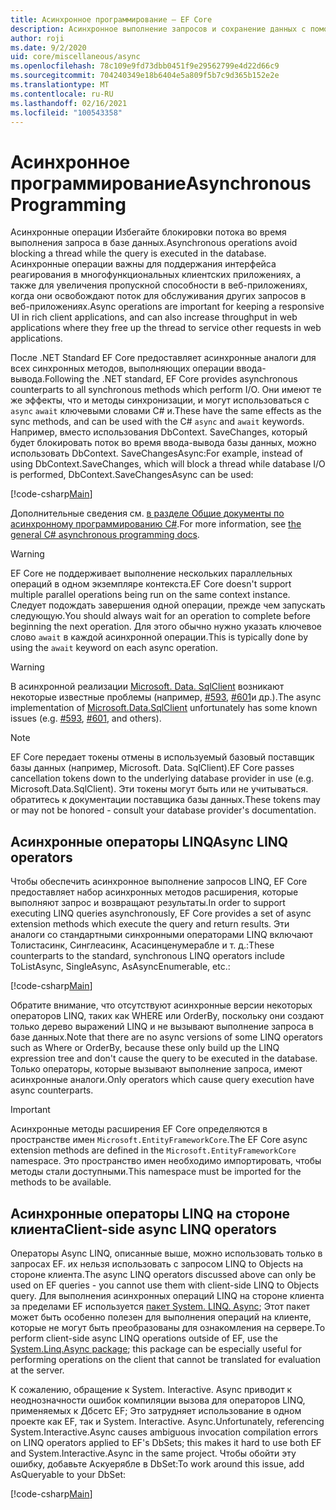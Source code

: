 ```yaml
---
title: Асинхронное программирование — EF Core
description: Асинхронное выполнение запросов и сохранение данных с помощью Entity Framework Core
author: roji
ms.date: 9/2/2020
uid: core/miscellaneous/async
ms.openlocfilehash: 78c109e9fd73dbb0451f9e29562799e4d22d66c9
ms.sourcegitcommit: 704240349e18b6404e5a809f5b7c9d365b152e2e
ms.translationtype: MT
ms.contentlocale: ru-RU
ms.lasthandoff: 02/16/2021
ms.locfileid: "100543358"
---
```

# <a name="asynchronous-programming"></a><span data-ttu-id="348d4-103">Асинхронное программирование</span><span class="sxs-lookup"><span data-stu-id="348d4-103">Asynchronous Programming</span></span>

<span data-ttu-id="348d4-104">Асинхронные операции Избегайте блокировки потока во время выполнения запроса в базе данных.</span><span class="sxs-lookup"><span data-stu-id="348d4-104">Asynchronous operations avoid blocking a thread while the query is executed in the database.</span></span> <span data-ttu-id="348d4-105">Асинхронные операции важны для поддержания интерфейса реагирования в многофункциональных клиентских приложениях, а также для увеличения пропускной способности в веб-приложениях, когда они освобождают поток для обслуживания других запросов в веб-приложениях.</span><span class="sxs-lookup"><span data-stu-id="348d4-105">Async operations are important for keeping a responsive UI in rich client applications, and can also increase throughput in web applications where they free up the thread to service other requests in web applications.</span></span>

<span data-ttu-id="348d4-106">После .NET Standard EF Core предоставляет асинхронные аналоги для всех синхронных методов, выполняющих операции ввода-вывода.</span><span class="sxs-lookup"><span data-stu-id="348d4-106">Following the .NET standard, EF Core provides asynchronous counterparts to all synchronous methods which perform I/O.</span></span> <span data-ttu-id="348d4-107">Они имеют те же эффекты, что и методы синхронизации, и могут использоваться с `async` `await` ключевыми словами C# и.</span><span class="sxs-lookup"><span data-stu-id="348d4-107">These have the same effects as the sync methods, and can be used with the C# `async` and `await` keywords.</span></span> <span data-ttu-id="348d4-108">Например, вместо использования DbContext. SaveChanges, который будет блокировать поток во время ввода-вывода базы данных, можно использовать DbContext. SaveChangesAsync:</span><span class="sxs-lookup"><span data-stu-id="348d4-108">For example, instead of using DbContext.SaveChanges, which will block a thread while database I/O is performed, DbContext.SaveChangesAsync can be used:</span></span>

[!code-csharp[Main](../../../samples/core/Miscellaneous/Async/Program.cs#SaveChangesAsync)]

<span data-ttu-id="348d4-109">Дополнительные сведения см. [в разделе Общие документы по асинхронному программированию C#](/dotnet/csharp/async).</span><span class="sxs-lookup"><span data-stu-id="348d4-109">For more information, see [the general C# asynchronous programming docs](/dotnet/csharp/async).</span></span>

> [!WARNING]
> <span data-ttu-id="348d4-110">EF Core не поддерживает выполнение нескольких параллельных операций в одном экземпляре контекста.</span><span class="sxs-lookup"><span data-stu-id="348d4-110">EF Core doesn't support multiple parallel operations being run on the same context instance.</span></span> <span data-ttu-id="348d4-111">Следует подождать завершения одной операции, прежде чем запускать следующую.</span><span class="sxs-lookup"><span data-stu-id="348d4-111">You should always wait for an operation to complete before beginning the next operation.</span></span> <span data-ttu-id="348d4-112">Для этого обычно нужно указать ключевое слово `await` в каждой асинхронной операции.</span><span class="sxs-lookup"><span data-stu-id="348d4-112">This is typically done by using the `await` keyword on each async operation.</span></span>

> [!WARNING]
> <span data-ttu-id="348d4-113">В асинхронной реализации [Microsoft. Data. SqlClient](https://github.com/dotnet/SqlClient) возникают некоторые известные проблемы (например, [#593](https://github.com/dotnet/SqlClient/issues/593), [#601](https://github.com/dotnet/SqlClient/issues/601)и др.).</span><span class="sxs-lookup"><span data-stu-id="348d4-113">The async implementation of [Microsoft.Data.SqlClient](https://github.com/dotnet/SqlClient) unfortunately has some known issues (e.g. [#593](https://github.com/dotnet/SqlClient/issues/593), [#601](https://github.com/dotnet/SqlClient/issues/601), and others).</span></span>

> [!NOTE]
> <span data-ttu-id="348d4-114">EF Core передает токены отмены в используемый базовый поставщик базы данных (например, Microsoft. Data. SqlClient).</span><span class="sxs-lookup"><span data-stu-id="348d4-114">EF Core passes cancellation tokens down to the underlying database provider in use (e.g. Microsoft.Data.SqlClient).</span></span> <span data-ttu-id="348d4-115">Эти токены могут быть или не учитываться. обратитесь к документации поставщика базы данных.</span><span class="sxs-lookup"><span data-stu-id="348d4-115">These tokens may or may not be honored - consult your database provider's documentation.</span></span>

## <a name="async-linq-operators"></a><span data-ttu-id="348d4-116">Асинхронные операторы LINQ</span><span class="sxs-lookup"><span data-stu-id="348d4-116">Async LINQ operators</span></span>

<span data-ttu-id="348d4-117">Чтобы обеспечить асинхронное выполнение запросов LINQ, EF Core предоставляет набор асинхронных методов расширения, которые выполняют запрос и возвращают результаты.</span><span class="sxs-lookup"><span data-stu-id="348d4-117">In order to support executing LINQ queries asynchronously, EF Core provides a set of async extension methods which execute the query and return results.</span></span> <span data-ttu-id="348d4-118">Эти аналоги со стандартными синхронными операторами LINQ включают Толистасинк, Синглеасинк, Асасинценумерабле и т. д.:</span><span class="sxs-lookup"><span data-stu-id="348d4-118">These counterparts to the standard, synchronous LINQ operators include ToListAsync, SingleAsync, AsAsyncEnumerable, etc.:</span></span>

[!code-csharp[Main](../../../samples/core/Miscellaneous/Async/Program.cs#ToListAsync)]

<span data-ttu-id="348d4-119">Обратите внимание, что отсутствуют асинхронные версии некоторых операторов LINQ, таких как WHERE или OrderBy, поскольку они создают только дерево выражений LINQ и не вызывают выполнение запроса в базе данных.</span><span class="sxs-lookup"><span data-stu-id="348d4-119">Note that there are no async versions of some LINQ operators such as Where or OrderBy, because these only build up the LINQ expression tree and don't cause the query to be executed in the database.</span></span> <span data-ttu-id="348d4-120">Только операторы, которые вызывают выполнение запроса, имеют асинхронные аналоги.</span><span class="sxs-lookup"><span data-stu-id="348d4-120">Only operators which cause query execution have async counterparts.</span></span>

> [!IMPORTANT]
> <span data-ttu-id="348d4-121">Асинхронные методы расширения EF Core определяются в пространстве имен `Microsoft.EntityFrameworkCore`.</span><span class="sxs-lookup"><span data-stu-id="348d4-121">The EF Core async extension methods are defined in the `Microsoft.EntityFrameworkCore` namespace.</span></span> <span data-ttu-id="348d4-122">Это пространство имен необходимо импортировать, чтобы методы стали доступными.</span><span class="sxs-lookup"><span data-stu-id="348d4-122">This namespace must be imported for the methods to be available.</span></span>

## <a name="client-side-async-linq-operators"></a><span data-ttu-id="348d4-123">Асинхронные операторы LINQ на стороне клиента</span><span class="sxs-lookup"><span data-stu-id="348d4-123">Client-side async LINQ operators</span></span>

<span data-ttu-id="348d4-124">Операторы Async LINQ, описанные выше, можно использовать только в запросах EF. их нельзя использовать с запросом LINQ to Objects на стороне клиента.</span><span class="sxs-lookup"><span data-stu-id="348d4-124">The async LINQ operators discussed above can only be used on EF queries - you cannot use them with client-side LINQ to Objects query.</span></span> <span data-ttu-id="348d4-125">Для выполнения асинхронных операций LINQ на стороне клиента за пределами EF используется [пакет System. LINQ. Async](https://www.nuget.org/packages/System.Linq.Async); Этот пакет может быть особенно полезен для выполнения операций на клиенте, которые не могут быть преобразованы для ознакомления на сервере.</span><span class="sxs-lookup"><span data-stu-id="348d4-125">To perform client-side async LINQ operations outside of EF, use the [System.Linq.Async package](https://www.nuget.org/packages/System.Linq.Async); this package can be especially useful for performing operations on the client that cannot be translated for evaluation at the server.</span></span>

<span data-ttu-id="348d4-126">К сожалению, обращение к System. Interactive. Async приводит к неоднозначности ошибок компиляции вызова для операторов LINQ, применяемых к Дбсетс EF; Это затрудняет использование в одном проекте как EF, так и System. Interactive. Async.</span><span class="sxs-lookup"><span data-stu-id="348d4-126">Unfortunately, referencing System.Interactive.Async causes ambiguous invocation compilation errors on LINQ operators applied to EF's DbSets; this makes it hard to use both EF and System.Interactive.Async in the same project.</span></span> <span data-ttu-id="348d4-127">Чтобы обойти эту ошибку, добавьте Аскуерябле в DbSet:</span><span class="sxs-lookup"><span data-stu-id="348d4-127">To work around this issue, add AsQueryable to your DbSet:</span></span>

[!code-csharp[Main](../../../samples/core/Miscellaneous/AsyncWithSystemInteractive/Program.cs#SystemInteractiveAsync)]
